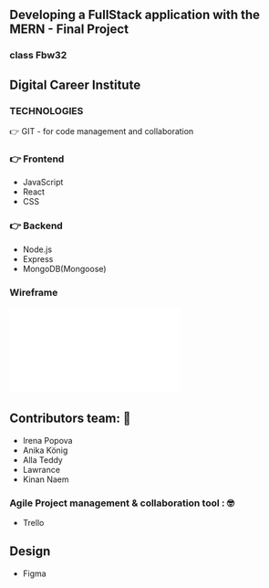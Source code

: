 ## Developing a FullStack application with the MERN - Final Project 
### class Fbw32
Digital Career Institute 
---

### TECHNOLOGIES 
👉 GIT - for code management and collaboration

### 👉  Frontend 
- JavaScript 
- React 
- CSS

### 👉 Backend 
- Node.js
- Express
- MongoDB(Mongoose)



### Wireframe 
![chefbook](./chefbook.pdf)
## Contributors team: 🚀 
- Irena Popova
- Anika König
- Alla Teddy 
- Lawrance 
- Kinan Naem

### Agile Project management & collaboration tool : 🤓
- Trello 

## Design  

- Figma 
